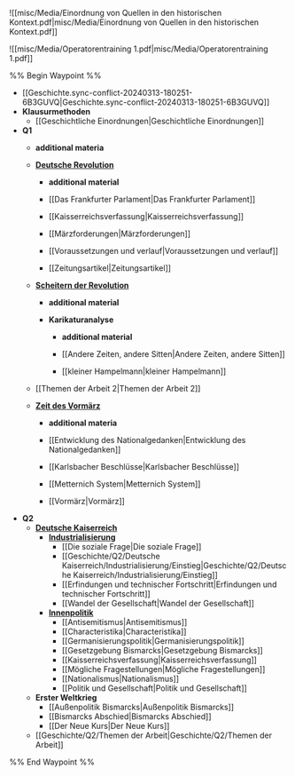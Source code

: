 ![[misc/Media/Einordnung von Quellen in den historischen Kontext.pdf|misc/Media/Einordnung von Quellen in den historischen Kontext.pdf]]

![[misc/Media/Operatorentraining 1.pdf|misc/Media/Operatorentraining 1.pdf]]


%% Begin Waypoint %%
- [[Geschichte.sync-conflict-20240313-180251-6B3GUVQ|Geschichte.sync-conflict-20240313-180251-6B3GUVQ]]
- **Klausurmethoden**
	- [[Geschichtliche Einordnungen|Geschichtliche Einordnungen]]
- **Q1**
	- **additional materia**

	- **[Deutsche Revolution](./Q1/Deutsche%20Revolution/Deutsche%20Revolution.md)**
		- **additional material**

		- [[Das Frankfurter Parlament|Das Frankfurter Parlament]]
		- [[Kaisserreichsverfassung|Kaisserreichsverfassung]]
		- [[Märzforderungen|Märzforderungen]]
		- [[Voraussetzungen und verlauf|Voraussetzungen und verlauf]]
		- [[Zeitungsartikel|Zeitungsartikel]]
	- **[Scheitern der Revolution](./Q1/Scheitern%20der%20Revolution/Scheitern%20der%20Revolution.md)**
		- **additional material**

		- **Karikaturanalyse**
			- **additional material**

			- [[Andere Zeiten, andere Sitten|Andere Zeiten, andere Sitten]]
			- [[kleiner Hampelmann|kleiner Hampelmann]]
	- [[Themen der Arbeit 2|Themen der Arbeit 2]]
	- **[Zeit des Vormärz](./Q1/Zeit%20des%20Vorm%C3%A4rz/Zeit%20des%20Vorm%C3%A4rz.md)**
		- **additional materia**

		- [[Entwicklung des Nationalgedanken|Entwicklung des Nationalgedanken]]
		- [[Karlsbacher Beschlüsse|Karlsbacher Beschlüsse]]
		- [[Metternich System|Metternich System]]
		- [[Vormärz|Vormärz]]
- **Q2**
	- **[Deutsche Kaiserreich](./Q2/Deutsche%20Kaiserreich/Deutsche%20Kaiserreich.md)**
		- **[Industrialisierung](./Q2/Deutsche%20Kaiserreich/Industrialisierung/Industrialisierung.md)**
			- [[Die soziale Frage|Die soziale Frage]]
			- [[Geschichte/Q2/Deutsche Kaiserreich/Industrialisierung/Einstieg|Geschichte/Q2/Deutsche Kaiserreich/Industrialisierung/Einstieg]]
			- [[Erfindungen und technischer Fortschritt|Erfindungen und technischer Fortschritt]]
			- [[Wandel der Gesellschaft|Wandel der Gesellschaft]]
		- **[Innenpolitik](./Q2/Deutsche%20Kaiserreich/Innenpolitik/Innenpolitik.md)**
			- [[Antisemitismus|Antisemitismus]]
			- [[Characteristika|Characteristika]]
			- [[Germanisierungspolitik|Germanisierungspolitik]]
			- [[Gesetzgebung Bismarcks|Gesetzgebung Bismarcks]]
			- [[Kaisserreichsverfassung|Kaisserreichsverfassung]]
			- [[Mögliche Fragestellungen|Mögliche Fragestellungen]]
			- [[Nationalismus|Nationalismus]]
			- [[Politik und Gesellschaft|Politik und Gesellschaft]]
	- **Erster Weltkrieg**
		- [[Außenpolitik Bismarcks|Außenpolitik Bismarcks]]
		- [[Bismarcks Abschied|Bismarcks Abschied]]
		- [[Der Neue Kurs|Der Neue Kurs]]
	- [[Geschichte/Q2/Themen der Arbeit|Geschichte/Q2/Themen der Arbeit]]

%% End Waypoint %%
